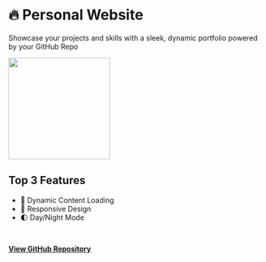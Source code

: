 # 🔥 Personal Website
Showcase your projects and skills with a sleek, dynamic portfolio powered by your GitHub Repo
<br>

<img src="https://github.com/tobwil/markdown_website/assets/72387477/94cb270b-b150-4b9e-845d-2a08c39c8ac8" height="200">
<br>

## Top 3 Features

* 🚀 Dynamic Content Loading
* 📱 Responsive Design
* 🌓 Day/Night Mode
<br>

**[<i class="fab fa-github"></i> View GitHub Repository](https://github.com/darinjyoung/Data-Science-Projects/blob/main/Connecticut%20Real%20Estate%20Prices%20Analysis.ipynb)**

